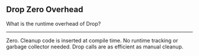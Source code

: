 ## Drop Zero Overhead

What is the runtime overhead of Drop?

---

Zero. Cleanup code is inserted at compile time. No runtime tracking or garbage collector needed. Drop calls are as efficient as manual cleanup.

